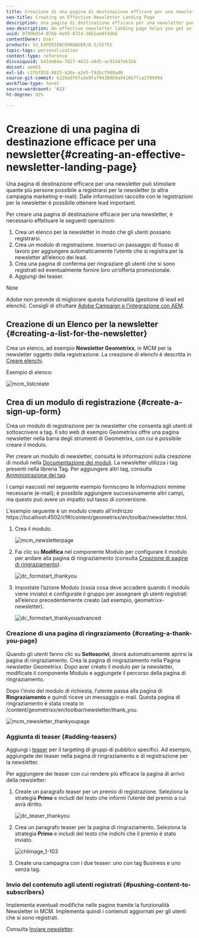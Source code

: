 ```yaml
---
title: Creazione di una pagina di destinazione efficace per una newsletter
seo-title: Creating an Effective Newsletter Landing Page
description: Una pagina di destinazione efficace per una newsletter può stimolare quante più persone possibile a registrarsi per la newsletter (o altra campagna marketing e-mail). Dalle informazioni raccolte con le registrazioni per la newsletter è possibile ottenere lead importanti.
seo-description: An effective newsletter landing page helps you get as many people as possible to sign up for your newsletter (or other email marketing campaign). You can use the information you gather from your newsletter sign ups to get leads.
uuid: 0799b954-076b-4e95-8724-3661ae8fddb6
contentOwner: User
products: SG_EXPERIENCEMANAGER/6.5/SITES
topic-tags: personalization
content-type: reference
discoiquuid: b41de64a-7d27-4633-a8d5-ac91d47eb1bb
docset: aem65
exl-id: c2fbf858-8815-426e-a2e5-f92bcf909ad0
source-git-commit: b220adf6fa3e9faf94389b9a9416b7fca2f89d9d
workflow-type: tm+mt
source-wordcount: '613'
ht-degree: 92%

---
```


# Creazione di una pagina di destinazione efficace per una newsletter{#creating-an-effective-newsletter-landing-page}

Una pagina di destinazione efficace per una newsletter può stimolare quante più persone possibile a registrarsi per la newsletter (o altra campagna marketing e-mail). Dalle informazioni raccolte con le registrazioni per la newsletter è possibile ottenere lead importanti.

Per creare una pagina di destinazione efficace per una newsletter, è necessario effettuare le seguenti operazioni:

1. Crea un elenco per la newsletter in modo che gli utenti possano registrarsi.
1. Crea un modulo di registrazione. Inserisci un passaggio di flusso di lavoro per aggiungere automaticamente l’utente che si registra per la newsletter all’elenco dei lead.
1. Crea una pagina di conferma per ringraziare gli utenti che si sono registrati ed eventualmente fornire loro un’offerta promozionale.
1. Aggiungi dei teaser.

>[!NOTE]
>
>Adobe non prevede di migliorare questa funzionalità (gestione di lead ed elenchi).
>Consigli di sfruttare [Adobe Campaign e l’integrazione con AEM](/help/sites-administering/campaign.md).

## Creazione di un Elenco per la newsletter {#creating-a-list-for-the-newsletter}

Crea un elenco, ad esempio **Newsletter Geometrixx**, in MCM per la newsletter oggetto della registrazione. La creazione di elenchi è descritta in [Creare elenchi](/help/sites-classic-ui-authoring/classic-personalization-campaigns.md#creatingnewlists).

Esempio di elenco:

![mcm_listcreate](assets/mcm_listcreate.png)

## Crea di un modulo di registrazione {#create-a-sign-up-form}

Crea un modulo di registrazione per la newsletter che consenta agli utenti di sottoscrivere a tag. Il sito web di esempio Geometrixx offre una pagina newsletter nella barra degli strumenti di Geometrixx, con cui è possibile creare il modulo.

Per creare un modulo di newsletter, consulta le informazioni sulla creazione di moduli nella [Documentazione dei moduli](/help/sites-authoring/default-components.md#form). La newsletter utilizza i tag presenti nella libreria Tag. Per aggiungere altri tag, consulta [Amministrazione dei tag](/help/sites-authoring/tags.md#tagadministration).

I campi nascosti nel seguente esempio forniscono le informazioni minime necessarie (e-mail); è possibile aggiungere successivamente altri campi, ma questo può avere un impatto sul tasso di conversione.

L’esempio seguente è un modulo creato all’indirizzo https://localhost:4502/cf#/content/geometrixx/en/toolbar/newsletter.html.

1. Crea il modulo.

   ![mcm_newsletterpage](assets/mcm_newsletterpage.png)

1. Fai clic su **Modifica** nel componente Modulo per configurare il modulo per andare alla pagina di ringraziamento (consulta [Creazione di pagine di ringraziamento](#creating-a-thank-you-page)).

   ![dc_formstart_thankyou](assets/dc_formstart_thankyou.png)

1. Impostate l’azione Modulo (ossia cosa deve accadere quando il modulo viene inviato) e configurate il gruppo per assegnare gli utenti registrati all’elenco precedentemente creato (ad esempio, geometrixx-newsletter).

   ![dc_formstart_thankyouadvanced](assets/dc_formstart_thankyouadvanced.png)

### Creazione di una pagina di ringraziamento {#creating-a-thank-you-page}

Quando gli utenti fanno clic su **Sottoscrivi**, dovrà automaticamente aprirsi la pagina di ringraziamento. Crea la pagina di ringraziamento nella Pagina newsletter Geometrixx. Dopo aver creato il modulo per la newsletter, modificate il componente Modulo e aggiungete il percorso della pagina di ringraziamento.

Dopo l’invio del modulo di richiesta, l’utente passa alla pagina di **Ringraziamento** e quindi riceve un messaggio e-mail. Questa pagina di ringraziamento è stata creata in /content/geometrixx/en/toolbar/newsletter/thank_you.

![mcm_newsletter_thankyoupage](assets/mcm_newsletter_thankyoupage.png)

### Aggiunta di teaser {#adding-teasers}

Aggiungi i [teaser](/help/sites-classic-ui-authoring/classic-personalization-campaigns.md#teasers) per il targeting di gruppi di pubblico specifici. Ad esempio, aggiungete dei teaser nella pagina di ringraziamento e di registrazione per la newsletter.

Per aggiungere dei teaser con cui rendere più efficace la pagina di arrivo della newsletter:

1. Create un paragrafo teaser per un premio di registrazione. Seleziona la strategia **Primo** e includi del testo che informi l’utente del premio a cui avrà diritto.

   ![dc_teaser_thankyou](assets/dc_teaser_thankyou.png)

1. Crea un paragrafo teaser per la pagina di ringraziamento. Seleziona la strategia **Primo** e includi del testo che indichi che il premio è stato inviato.

   ![chlimage_1-103](assets/chlimage_1-103.png)

1. Create una campagna con i due teaser: uno con tag Business e uno senza tag.

### Invio del contenuto agli utenti registrati {#pushing-content-to-subscribers}

Implementa eventuali modifiche nelle pagine tramite la funzionalità Newsletter in MCM. Implementa quindi i contenuti aggiornati per gli utenti che si sono registrati.

Consulta [Inviare newsletter](/help/sites-classic-ui-authoring/classic-personalization-campaigns.md#newsletters).
